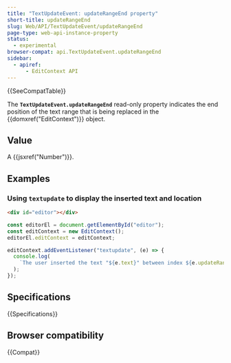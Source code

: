 ```yaml
---
title: "TextUpdateEvent: updateRangeEnd property"
short-title: updateRangeEnd
slug: Web/API/TextUpdateEvent/updateRangeEnd
page-type: web-api-instance-property
status:
  - experimental
browser-compat: api.TextUpdateEvent.updateRangeEnd
sidebar:
  - apiref:
      - EditContext API
---
```


{{SeeCompatTable}}

The **`TextUpdateEvent.updateRangeEnd`** read-only property indicates the end position of the text range that is being replaced in the {{domxref("EditContext")}} object.

## Value

A {{jsxref("Number")}}.

## Examples

### Using `textupdate` to display the inserted text and location

```html
<div id="editor"></div>
```

```js
const editorEl = document.getElementById("editor");
const editContext = new EditContext();
editorEl.editContext = editContext;

editContext.addEventListener("textupdate", (e) => {
  console.log(
    `The user inserted the text "${e.text}" between index ${e.updateRangeStart} and index ${e.updateRangeEnd}.`,
  );
});
```

## Specifications

{{Specifications}}

## Browser compatibility

{{Compat}}
